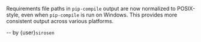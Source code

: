 Requirements file paths in `pip-compile` output are now normalized to
POSIX-style, even when `pip-compile` is run on Windows.
This provides more consistent output across various platforms.

-- by {user}`sirosen`
